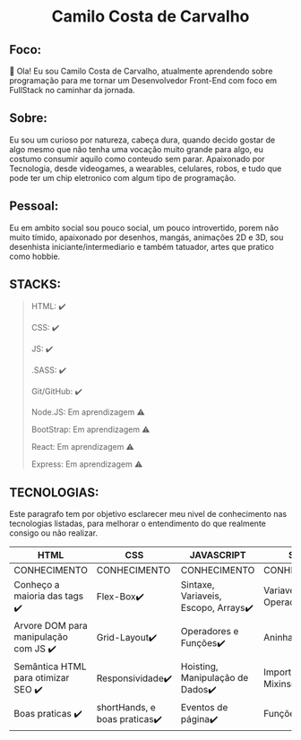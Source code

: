 <h1 align="center">Camilo Costa de Carvalho</h1>

## Foco: 
 👋 Ola! Eu sou Camilo Costa de Carvalho, atualmente aprendendo sobre programação para me tornar um Desenvolvedor Front-End com foco em FullStack no caminhar da jornada.

## Sobre:
 Eu sou um curioso por natureza, cabeça dura, quando decido gostar de algo mesmo que não tenha uma vocação muito grande para algo, eu costumo consumir aquilo como conteudo sem parar. Apaixonado por Tecnologia, desde videogames, a wearables, celulares, robos, e tudo que pode ter um chip eletronico com algum tipo de programação.
 
 ## Pessoal:
  Eu em ambito social sou pouco social, um pouco introvertido, porem não muito tímido, apaixonado por desenhos, mangás, animações 2D e 3D, sou desenhista iniciante/intermediario e também tatuador, artes que pratico como hobbie.
  
 ## STACKS:
 
 > HTML: :heavy_check_mark:
 > 
 > CSS: :heavy_check_mark:
 > 
 > JS: :heavy_check_mark:
 > 
 > .SASS: :heavy_check_mark:
 > 
 > Git/GitHub: :heavy_check_mark:
 > 
 > Node.JS: Em aprendizagem :warning:
 > 
 > BootStrap: Em aprendizagem :warning:
 > 
 > React: Em aprendizagem :warning:
 > 
 > Express: Em aprendizagem :warning: 

## TECNOLOGIAS:
Este paragrafo tem por objetivo esclarecer meu nivel de conhecimento nas tecnologias listadas, para melhorar o entendimento do que realmente consigo ou não realizar.

HTML|CSS|JAVASCRIPT|SASS
| --------- | --------- | --------- | --------- |
CONHECIMENTO|CONHECIMENTO|CONHECIMENTO|CONHECIMENTO
Conheço a maioria das tags ✔️|Flex-Box✔️|Sintaxe, Variaveis, Escopo, Arrays✔️|Variaveis, Operadores✔️
Arvore DOM para manipulação com JS ✔️|Grid-Layout✔️|Operadores e Funções✔️|Aninhamento✔️
Semântica HTML para otimizar SEO ✔️|Responsividade✔️|Hoisting, Manipulação de Dados✔️|Importação, Mixins✔️
Boas praticas ✔️|shortHands, e boas praticas✔️|Eventos de página✔️|Funções✔️

<!---
CamiloCCarvalho/CamiloCCarvalho is a ✨ special ✨ repository because its `README.md` (this file) appears on your GitHub profile.
You can click the Preview link to take a look at your changes.
--->
